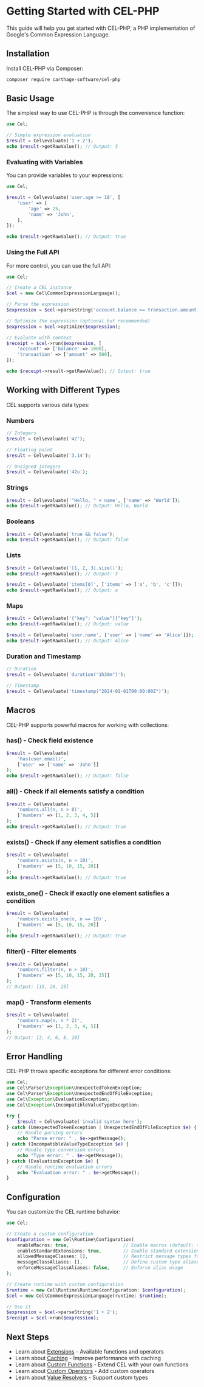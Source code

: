 # Getting Started with CEL-PHP

This guide will help you get started with CEL-PHP, a PHP implementation of Google's Common Expression Language.

## Installation

Install CEL-PHP via Composer:

```bash
composer require carthage-software/cel-php
```

## Basic Usage

The simplest way to use CEL-PHP is through the convenience function:

```php
use Cel;

// Simple expression evaluation
$result = Cel\evaluate('1 + 2');
echo $result->getRawValue(); // Output: 3
```

### Evaluating with Variables

You can provide variables to your expressions:

```php
use Cel;

$result = Cel\evaluate('user.age >= 18', [
    'user' => [
        'age' => 25,
        'name' => 'John',
    ],
]);

echo $result->getRawValue(); // Output: true
```

### Using the Full API

For more control, you can use the full API:

```php
use Cel;

// Create a CEL instance
$cel = new Cel\CommonExpressionLanguage();

// Parse the expression
$expression = $cel->parseString('account.balance >= transaction.amount');

// Optimize the expression (optional but recommended)
$expression = $cel->optimize($expression);

// Evaluate with context
$receipt = $cel->run($expression, [
    'account' => ['balance' => 1000],
    'transaction' => ['amount' => 500],
]);

echo $receipt->result->getRawValue(); // Output: true
```

## Working with Different Types

CEL supports various data types:

### Numbers

```php
// Integers
$result = Cel\evaluate('42');

// Floating point
$result = Cel\evaluate('3.14');

// Unsigned integers
$result = Cel\evaluate('42u');
```

### Strings

```php
$result = Cel\evaluate('"Hello, " + name', ['name' => 'World']);
echo $result->getRawValue(); // Output: Hello, World
```

### Booleans

```php
$result = Cel\evaluate('true && false');
echo $result->getRawValue(); // Output: false
```

### Lists

```php
$result = Cel\evaluate('[1, 2, 3].size()');
echo $result->getRawValue(); // Output: 3

$result = Cel\evaluate('items[0]', ['items' => ['a', 'b', 'c']]);
echo $result->getRawValue(); // Output: a
```

### Maps

```php
$result = Cel\evaluate('{"key": "value"}["key"]');
echo $result->getRawValue(); // Output: value

$result = Cel\evaluate('user.name', ['user' => ['name' => 'Alice']]);
echo $result->getRawValue(); // Output: Alice
```

### Duration and Timestamp

```php
// Duration
$result = Cel\evaluate('duration("1h30m")');

// Timestamp
$result = Cel\evaluate('timestamp("2024-01-01T00:00:00Z")');
```

## Macros

CEL-PHP supports powerful macros for working with collections:

### has() - Check field existence

```php
$result = Cel\evaluate(
    'has(user.email)',
    ['user' => ['name' => 'John']]
);
echo $result->getRawValue(); // Output: false
```

### all() - Check if all elements satisfy a condition

```php
$result = Cel\evaluate(
    'numbers.all(n, n > 0)',
    ['numbers' => [1, 2, 3, 4, 5]]
);
echo $result->getRawValue(); // Output: true
```

### exists() - Check if any element satisfies a condition

```php
$result = Cel\evaluate(
    'numbers.exists(n, n > 10)',
    ['numbers' => [5, 10, 15, 20]]
);
echo $result->getRawValue(); // Output: true
```

### exists_one() - Check if exactly one element satisfies a condition

```php
$result = Cel\evaluate(
    'numbers.exists_one(n, n == 10)',
    ['numbers' => [5, 10, 15, 20]]
);
echo $result->getRawValue(); // Output: true
```

### filter() - Filter elements

```php
$result = Cel\evaluate(
    'numbers.filter(n, n > 10)',
    ['numbers' => [5, 10, 15, 20, 25]]
);
// Output: [15, 20, 25]
```

### map() - Transform elements

```php
$result = Cel\evaluate(
    'numbers.map(n, n * 2)',
    ['numbers' => [1, 2, 3, 4, 5]]
);
// Output: [2, 4, 6, 8, 10]
```

## Error Handling

CEL-PHP throws specific exceptions for different error conditions:

```php
use Cel;
use Cel\Parser\Exception\UnexpectedTokenException;
use Cel\Parser\Exception\UnexpectedEndOfFileException;
use Cel\Exception\EvaluationException;
use Cel\Exception\IncompatibleValueTypeException;

try {
    $result = Cel\evaluate('invalid syntax here');
} catch (UnexpectedTokenException | UnexpectedEndOfFileException $e) {
    // Handle parsing errors
    echo "Parse error: " . $e->getMessage();
} catch (IncompatibleValueTypeException $e) {
    // Handle type conversion errors
    echo "Type error: " . $e->getMessage();
} catch (EvaluationException $e) {
    // Handle runtime evaluation errors
    echo "Evaluation error: " . $e->getMessage();
}
```

## Configuration

You can customize the CEL runtime behavior:

```php
use Cel;

// Create a custom configuration
$configuration = new Cel\Runtime\Configuration(
    enableMacros: true,                    // Enable macros (default: true)
    enableStandardExtensions: true,        // Enable standard extensions (default: true)
    allowedMessageClasses: [],             // Restrict message types for security
    messageClassAliases: [],               // Define custom type aliases
    enforceMessageClassAliases: false,     // Enforce alias usage
);

// Create runtime with custom configuration
$runtime = new Cel\Runtime\Runtime(configuration: $configuration);
$cel = new Cel\CommonExpressionLanguage(runtime: $runtime);

// Use it
$expression = $cel->parseString('1 + 2');
$receipt = $cel->run($expression);
```

## Next Steps

- Learn about [Extensions](./extensions.md) - Available functions and operators
- Learn about [Caching](./caching.md) - Improve performance with caching
- Learn about [Custom Functions](./custom-functions.md) - Extend CEL with your own functions
- Learn about [Custom Operators](./custom-operators.md) - Add custom operators
- Learn about [Value Resolvers](./value-resolvers.md) - Support custom types
